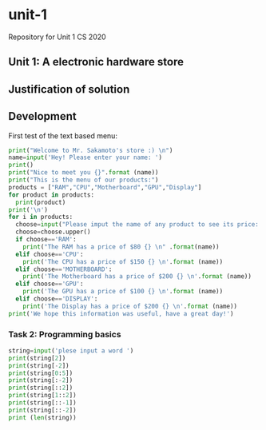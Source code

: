 # unit-1
Repository for Unit 1 CS 2020

## Unit 1: A electronic hardware store

## Justification of solution

## Development

First test of the text based menu:

```.py
print("Welcome to Mr. Sakamoto's store :) \n")
name=input('Hey! Please enter your name: ')
print()
print("Nice to meet you {}".format (name))
print("This is the menu of our products:")
products = ["RAM","CPU","Motherboard","GPU","Display"]
for product in products:
  print(product)
print('\n')
for i in products:
  choose=input("Please imput the name of any product to see its price: ")
  choose=choose.upper()
  if choose=='RAM':
    print("The RAM has a price of $80 {} \n" .format(name))
  elif choose=='CPU':
    print('The CPU has a price of $150 {} \n'.format (name))
  elif choose=='MOTHERBOARD':
    print('The Motherboard has a price of $200 {} \n'.format (name))
  elif choose=='GPU':
    print('The GPU has a price of $100 {} \n'.format (name))
  elif choose=='DISPLAY':
    print('The Display has a price of $200 {} \n'.format (name))
print('We hope this information was useful, have a great day!')
```
### Task 2: Programming basics

```.py
string=input('plese input a word ')
print(string[2])
print(string[-2])
print(string[0:5])
print(string[:-2])
print(string[::2])
print(string[1::2])
print(string[::-1])
print(string[::-2])
print (len(string))

```
